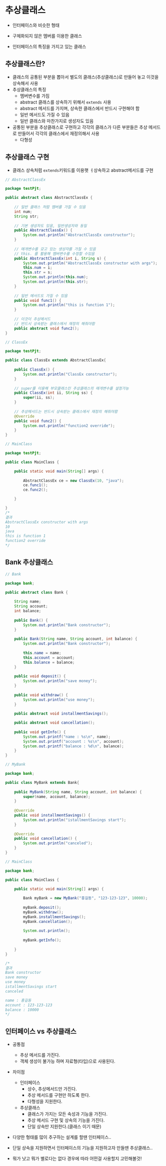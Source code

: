 # 추상클래스

- 인터페이스와 비슷한 형태
- 구체화되지 않은 멤버를 이용한 클래스

- 인터페이스의 특징을 가지고 있는 클래스



## 추상클래스란?

- 클래스의 공통된 부분을 뽑아서 별도의 클래스(추상클래스)로 만들어 놓고 이것을 상속해서 사용
- 추상클래스의 특징
  - 멤버변수를 가짐
  - abstract 클래스를 상속하기 위해서 `extends` 사용
  - abstract 메서드를 가지며, 상속한 클래스에서 반드시 구현해야 함
  - 일반 메서드도 가질 수 있음
  - 일반 클래스와 마찬가지로 생성자도 있음
- 공통된 부분을 추상클래스로 구현하고 각각의 클래스가 다른 부분들은 추상 메서드로 만들어서 각각의 클래스에서 재정의해서 사용
  - 다형성



## 추상클래스 구현

- 클래스 상속처럼 `extends`키워드를 이용햇 ㅓ상속하고  abstract메서드를 구현

```java
// AbstractClassEx

package testPjt;

public abstract class AbstractClassEx {
	
	// 일반 클래스 처럼 멤버를 가질 수 있음
	int num;
	String str;
	
	// 기본 생성자도 있음, 일반생성자와 동일
	public AbstractClassEx() {
		System.out.println("AbstractClassEx constructor");
	}
	
	// 매개변수를 갖고 있는 생성자를 가질 수 있음
	// this. 를 활용해 멤버변수를 수정할 수있음
	public AbstractClassEx(int i, String s) {
		System.out.println("AbstractClassEx constructor with args");
		this.num = i;
		this.str = s;
		System.out.println(this.num);
		System.out.println(this.str);
	}
	
	// 일반 메서드도 가질 수 있음
	public void func1() {
		System.out.println("this is function 1");
	}
	
	// 이것이 추상메서드
	// 반드시 상속받는 클래스에서 재정의 해줘야함
	public abstract void func2();
}
```

```java
// ClassEx

package testPjt;

public class ClassEx extends AbstractClassEx{
	
	public ClassEx() {
		System.out.println("ClassEx constructor");
	}
	
	// super를 이용해 부모클래스인 추상클래스의 매개변수를 설정가능
	public ClassEx(int ii, String ss) {
		super(ii, ss);
	}
	
	// 추상메서드는 반드시 상속받는 클래스에서 재정의 해줘야함
	@Override
	public void func2() {
		System.out.println("function2 override");
	}
}
```

```java
// MainClass

package testPjt;

public class MainClass {

	public static void main(String[] args) {
		
		AbstractClassEx ce = new ClassEx(10, "java");
		ce.func1();
		ce.func2();

	}

}
/*
결과
AbstractClassEx constructor with args
10
java
this is function 1
function2 override
*/
```



## Bank 추상클래스

```java
// Bank

package bank;

public abstract class Bank {
	
	String name;
	String account;
	int balance;
	
	public Bank() {
		System.out.println("Bank constructor");
	}
	
	public Bank(String name, String account, int balance) {
		System.out.println("Bank constructor");
		
		this.name = name;
		this.account = account;
		this.balance = balance;
	}
	
	public void deposit() {
		System.out.println("save money");
	}
	
	public void withdraw() {
		System.out.println("use money");
	}
	
	public abstract void installmentSavings();

	public abstract void cancellation();
	
	public void getInfo() {
		System.out.printf("name : %s\n", name);
		System.out.printf("account : %s\n", account);
		System.out.printf("balance : %d\n", balance);
	}
}
```

```java
// MyBank

package bank;

public class MyBank extends Bank{
	
	public MyBank(String name, String account, int balance) {
		super(name, account, balance);	
	}
	
	@Override
	public void installmentSavings() {
		System.out.println("istallmentSavings start");
	}
	
	@Override
	public void cancellation() {
		System.out.println("canceled");
	}
}
```

```java
// MainClass

package bank;

public class MainClass {

	public static void main(String[] args) {
		
		Bank myBank = new MyBank("홍길동", "123-123-123", 10000);
		
		myBank.deposit();
		myBank.withdraw();
		myBank.installmentSavings();
		myBank.cancellation();
		
		System.out.println();
		
		myBank.getInfo();
				
	}
}

/*
결과
Bank constructor
save money
use money
istallmentSavings start
canceled

name : 홍길동
account : 123-123-123
balance : 10000
*/
```



## 인터페이스 vs 추상클래스

- 공통점
  - 추상 메서드를 가진다.
  - 객체 생성이 불가능 하며 자료형(타입)으로 사용된다.

- 차이점
  - 인터페이스
    - 상수, 추상메서드만 가진다.
    - 추상 메서드를 구현만 하도록 한다.
    - 다형성을 지원한다.
  - 추상클래스
    - 클래스가 가지는 모든 속성과 기능을 가진다.
    - 추상 메서드 구현 및 상속의 기능을 가진다.
    - 단일 상속만 지원한다.(클래스 이기 때문)
- 다양한 형태를 많이 추구하는 설계를 할땐 인터페이스..
- 단일 상속을 지원하면서 인터페이스의 기능을 지원하고자 만들땐 추상클래스..
- 뭐가 낫고 뭐가 별로다는 없다 경우에 따라 어떤걸 사용할지 고민해볼것!

